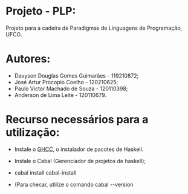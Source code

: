 # Projeto - PLP:
 Projeto para a cadeira de Paradigmas de Linguagens de Programação, UFCG.

# Autores:
- Davyson Douglas Gomes Guimarães - 119210872;
- José Artur Procopio Coelho - 120210625;
- Paulo Victor Machado de Souza - 120110398;
- Anderson de Lima Leite - 120110679.

# Recurso necessários para a utilização:

- Instale o [GHCC](https://www.haskell.org/downloads/), o instalador de pacotes de Haskell.

- Instale o Cabal (Gerenciador de projetos de haskell);

- cabal install cabal-install

- (Para checar, utilize o comando cabal --version
